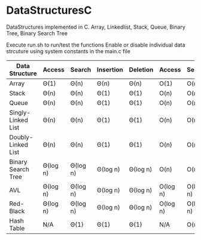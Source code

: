 # DataStructuresC
DataStructures implemented in C.
Array, Linkedlist, Stack, Queue, Binary Tree, Binary Search Tree

Execute run.sh to run/test the functions
Enable or disable individual data strcuture using system constants in the main.c file


                                
|Data Structure|   Access  |   Search  |   Insertion  |   Deletion  |   Access  |   Search  |   Insertion  |   Deletion  |
|- |   -  |   -  |   -  |   -  |   -  |   -  |   -  |   -  |
|Array  |   Θ(1)  |   Θ(n)  |   Θ(n)  |   Θ(n)  |   O(1)  |   O(n)  |   O(n)  |   O(n)  |
|Stack  |   Θ(n)  |   Θ(n)  |   Θ(1)  |   Θ(1)  |   O(n)  |   O(n)  |   O(1)  |   O(1)  |
|Queue  |   Θ(n)  |   Θ(n)  |   Θ(1)  |   Θ(1)  |   O(n)  |   O(n)  |   O(1)  |   O(1)  |
|Singly-Linked List  |   Θ(n)  |   Θ(n)  |   Θ(1)  |   Θ(1)  |   O(n)  |   O(n)  |   O(1)  |   O(1)  |
|Doubly-Linked List  |   Θ(n)  |   Θ(n)  |   Θ(1)  |   Θ(1)  |   O(n)  |   O(n)  |   O(1)  |   O(1)  |
|Binary Search Tree  |   Θ(log n)  |   Θ(log n)  |   Θ(log n)  |   Θ(log n)  |   O(n)  |   O(n)  |   O(n)  |   O(n)  |
|AVL  |   Θ(log n)  |   Θ(log n)  |   Θ(log n)  |   Θ(log n)  |   O(log n)  |   O(log n)  |   O(log n)  |   O(log n)  |
|Red-Black  |   Θ(log n)  |   Θ(log n)  |   Θ(log n)  |   Θ(log n)  |   O(log n)  |   O(log n)  |   O(log n)  |   O(log n)  |
|Hash Table  |   N/A  |   Θ(1)  |   Θ(1)  |   Θ(1)  |   N/A  |   O(n)  |   O(n)  |   O(n)  |
